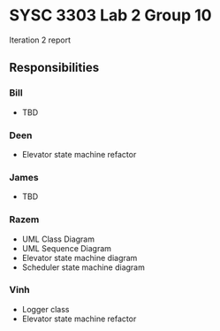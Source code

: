 # SYSC 3303 Lab 2 Group 10

Iteration 2 report

## Responsibilities

### Bill

- TBD

### Deen

- Elevator state machine refactor

### James

- TBD

### Razem

- UML Class Diagram
- UML Sequence Diagram
- Elevator state machine diagram
- Scheduler state machine diagram

### Vinh

- Logger class
- Elevator state machine refactor
